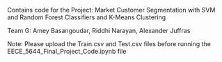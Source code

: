 Contains code for the Project: Market Customer Segmentation with SVM and Random Forest Classifiers and K-Means Clustering

Team G: Amey Basangoudar, Riddhi Narayan, Alexander Juffras

Note: Please upload the Train.csv and Test.csv files before running the EECE_5644_Final_Project_Code.ipynb file
